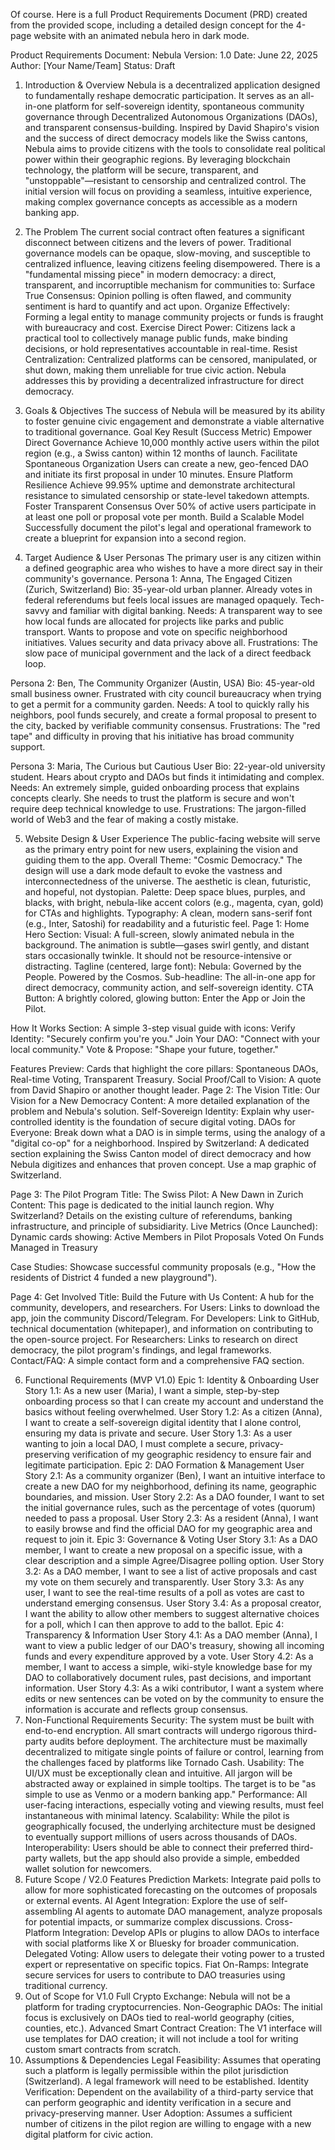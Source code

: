 Of course. Here is a full Product Requirements Document (PRD) created from the provided scope, including a detailed design concept for the 4-page website with an animated nebula hero in dark mode.

Product Requirements Document: Nebula
Version: 1.0
Date: June 22, 2025
Author: [Your Name/Team]
Status: Draft

1. Introduction & Overview
Nebula is a decentralized application designed to fundamentally reshape democratic participation. It serves as an all-in-one platform for self-sovereign identity, spontaneous community governance through Decentralized Autonomous Organizations (DAOs), and transparent consensus-building. Inspired by David Shapiro's vision and the success of direct democracy models like the Swiss cantons, Nebula aims to provide citizens with the tools to consolidate real political power within their geographic regions. By leveraging blockchain technology, the platform will be secure, transparent, and "unstoppable"—resistant to censorship and centralized control. The initial version will focus on providing a seamless, intuitive experience, making complex governance concepts as accessible as a modern banking app.
2. The Problem
The current social contract often features a significant disconnect between citizens and the levers of power. Traditional governance models can be opaque, slow-moving, and susceptible to centralized influence, leaving citizens feeling disempowered. There is a "fundamental missing piece" in modern democracy: a direct, transparent, and incorruptible mechanism for communities to:
Surface True Consensus: Opinion polling is often flawed, and community sentiment is hard to quantify and act upon.
Organize Effectively: Forming a legal entity to manage community projects or funds is fraught with bureaucracy and cost.
Exercise Direct Power: Citizens lack a practical tool to collectively manage public funds, make binding decisions, or hold representatives accountable in real-time.
Resist Centralization: Centralized platforms can be censored, manipulated, or shut down, making them unreliable for true civic action.
Nebula addresses this by providing a decentralized infrastructure for direct democracy.
3. Goals & Objectives
The success of Nebula will be measured by its ability to foster genuine civic engagement and demonstrate a viable alternative to traditional governance.
Goal
Key Result (Success Metric)
Empower Direct Governance
Achieve 10,000 monthly active users within the pilot region (e.g., a Swiss canton) within 12 months of launch.
Facilitate Spontaneous Organization
Users can create a new, geo-fenced DAO and initiate its first proposal in under 10 minutes.
Ensure Platform Resilience
Achieve 99.95% uptime and demonstrate architectural resistance to simulated censorship or state-level takedown attempts.
Foster Transparent Consensus
Over 50% of active users participate in at least one poll or proposal vote per month.
Build a Scalable Model
Successfully document the pilot's legal and operational framework to create a blueprint for expansion into a second region.

4. Target Audience & User Personas
The primary user is any citizen within a defined geographic area who wishes to have a more direct say in their community's governance.
Persona 1: Anna, The Engaged Citizen (Zurich, Switzerland)
Bio: 35-year-old urban planner. Already votes in federal referendums but feels local issues are managed opaquely. Tech-savvy and familiar with digital banking.
Needs: A transparent way to see how local funds are allocated for projects like parks and public transport. Wants to propose and vote on specific neighborhood initiatives. Values security and data privacy above all.
Frustrations: The slow pace of municipal government and the lack of a direct feedback loop.


Persona 2: Ben, The Community Organizer (Austin, USA)
Bio: 45-year-old small business owner. Frustrated with city council bureaucracy when trying to get a permit for a community garden.
Needs: A tool to quickly rally his neighbors, pool funds securely, and create a formal proposal to present to the city, backed by verifiable community consensus.
Frustrations: The "red tape" and difficulty in proving that his initiative has broad community support.


Persona 3: Maria, The Curious but Cautious User
Bio: 22-year-old university student. Hears about crypto and DAOs but finds it intimidating and complex.
Needs: An extremely simple, guided onboarding process that explains concepts clearly. She needs to trust the platform is secure and won't require deep technical knowledge to use.
Frustrations: The jargon-filled world of Web3 and the fear of making a costly mistake.


5. Website Design & User Experience
The public-facing website will serve as the primary entry point for new users, explaining the vision and guiding them to the app.
Overall Theme: "Cosmic Democracy." The design will use a dark mode default to evoke the vastness and interconnectedness of the universe. The aesthetic is clean, futuristic, and hopeful, not dystopian.
Palette: Deep space blues, purples, and blacks, with bright, nebula-like accent colors (e.g., magenta, cyan, gold) for CTAs and highlights.
Typography: A clean, modern sans-serif font (e.g., Inter, Satoshi) for readability and a futuristic feel.
Page 1: Home
Hero Section:
Visual: A full-screen, slowly animated nebula in the background. The animation is subtle—gases swirl gently, and distant stars occasionally twinkle. It should not be resource-intensive or distracting.
Tagline (centered, large font): Nebula: Governed by the People. Powered by the Cosmos.
Sub-headline: The all-in-one app for direct democracy, community action, and self-sovereign identity.
CTA Button: A brightly colored, glowing button: Enter the App or Join the Pilot.


How It Works Section:
A simple 3-step visual guide with icons:
Verify Identity: "Securely confirm you're you."
Join Your DAO: "Connect with your local community."
Vote & Propose: "Shape your future, together."




Features Preview: Cards that highlight the core pillars: Spontaneous DAOs, Real-time Voting, Transparent Treasury.
Social Proof/Call to Vision: A quote from David Shapiro or another thought leader.
Page 2: The Vision
Title: Our Vision for a New Democracy
Content: A more detailed explanation of the problem and Nebula's solution.
Self-Sovereign Identity: Explain why user-controlled identity is the foundation of secure digital voting.
DAOs for Everyone: Break down what a DAO is in simple terms, using the analogy of a "digital co-op" for a neighborhood.
Inspired by Switzerland: A dedicated section explaining the Swiss Canton model of direct democracy and how Nebula digitizes and enhances that proven concept. Use a map graphic of Switzerland.


Page 3: The Pilot Program
Title: The Swiss Pilot: A New Dawn in Zurich
Content: This page is dedicated to the initial launch region.
Why Switzerland? Details on the existing culture of referendums, banking infrastructure, and principle of subsidiarity.
Live Metrics (Once Launched): Dynamic cards showing:
Active Members in Pilot
Proposals Voted On
Funds Managed in Treasury


Case Studies: Showcase successful community proposals (e.g., "How the residents of District 4 funded a new playground").


Page 4: Get Involved
Title: Build the Future with Us
Content: A hub for the community, developers, and researchers.
For Users: Links to download the app, join the community Discord/Telegram.
For Developers: Link to GitHub, technical documentation (whitepaper), and information on contributing to the open-source project.
For Researchers: Links to research on direct democracy, the pilot program's findings, and legal frameworks.
Contact/FAQ: A simple contact form and a comprehensive FAQ section.


6. Functional Requirements (MVP V1.0)
Epic 1: Identity & Onboarding
User Story 1.1: As a new user (Maria), I want a simple, step-by-step onboarding process so that I can create my account and understand the basics without feeling overwhelmed.
User Story 1.2: As a citizen (Anna), I want to create a self-sovereign digital identity that I alone control, ensuring my data is private and secure.
User Story 1.3: As a user wanting to join a local DAO, I must complete a secure, privacy-preserving verification of my geographic residency to ensure fair and legitimate participation.
Epic 2: DAO Formation & Management
User Story 2.1: As a community organizer (Ben), I want an intuitive interface to create a new DAO for my neighborhood, defining its name, geographic boundaries, and mission.
User Story 2.2: As a DAO founder, I want to set the initial governance rules, such as the percentage of votes (quorum) needed to pass a proposal.
User Story 2.3: As a resident (Anna), I want to easily browse and find the official DAO for my geographic area and request to join it.
Epic 3: Governance & Voting
User Story 3.1: As a DAO member, I want to create a new proposal on a specific issue, with a clear description and a simple Agree/Disagree polling option.
User Story 3.2: As a DAO member, I want to see a list of active proposals and cast my vote on them securely and transparently.
User Story 3.3: As any user, I want to see the real-time results of a poll as votes are cast to understand emerging consensus.
User Story 3.4: As a proposal creator, I want the ability to allow other members to suggest alternative choices for a poll, which I can then approve to add to the ballot.
Epic 4: Transparency & Information
User Story 4.1: As a DAO member (Anna), I want to view a public ledger of our DAO's treasury, showing all incoming funds and every expenditure approved by a vote.
User Story 4.2: As a member, I want to access a simple, wiki-style knowledge base for my DAO to collaboratively document rules, past decisions, and important information.
User Story 4.3: As a wiki contributor, I want a system where edits or new sentences can be voted on by the community to ensure the information is accurate and reflects group consensus.
7. Non-Functional Requirements
Security: The system must be built with end-to-end encryption. All smart contracts will undergo rigorous third-party audits before deployment. The architecture must be maximally decentralized to mitigate single points of failure or control, learning from the challenges faced by platforms like Tornado Cash.
Usability: The UI/UX must be exceptionally clean and intuitive. All jargon will be abstracted away or explained in simple tooltips. The target is to be "as simple to use as Venmo or a modern banking app."
Performance: All user-facing interactions, especially voting and viewing results, must feel instantaneous with minimal latency.
Scalability: While the pilot is geographically focused, the underlying architecture must be designed to eventually support millions of users across thousands of DAOs.
Interoperability: Users should be able to connect their preferred third-party wallets, but the app should also provide a simple, embedded wallet solution for newcomers.
8. Future Scope / V2.0 Features
Prediction Markets: Integrate paid polls to allow for more sophisticated forecasting on the outcomes of proposals or external events.
AI Agent Integration: Explore the use of self-assembling AI agents to automate DAO management, analyze proposals for potential impacts, or summarize complex discussions.
Cross-Platform Integration: Develop APIs or plugins to allow DAOs to interface with social platforms like X or Bluesky for broader communication.
Delegated Voting: Allow users to delegate their voting power to a trusted expert or representative on specific topics.
Fiat On-Ramps: Integrate secure services for users to contribute to DAO treasuries using traditional currency.
9. Out of Scope for V1.0
Full Crypto Exchange: Nebula will not be a platform for trading cryptocurrencies.
Non-Geographic DAOs: The initial focus is exclusively on DAOs tied to real-world geography (cities, counties, etc.).
Advanced Smart Contract Creation: The V1 interface will use templates for DAO creation; it will not include a tool for writing custom smart contracts from scratch.
10. Assumptions & Dependencies
Legal Feasibility: Assumes that operating such a platform is legally permissible within the pilot jurisdiction (Switzerland). A legal framework will need to be established.
Identity Verification: Dependent on the availability of a third-party service that can perform geographic and identity verification in a secure and privacy-preserving manner.
User Adoption: Assumes a sufficient number of citizens in the pilot region are willing to engage with a new digital platform for civic action.

